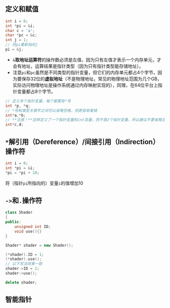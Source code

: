## 定义和赋值

```c++
int i = 0;
int *pi = &i;
char c = 'a';
char *pc = &c;
int j = 1;
// 将pi重新指向j
pi = &j;
```

- `&`**取地址运算符**的操作数必须是左值，因为只有左值才表示一个内存单元，才会有地址，运算结果是指针类型（因为只有指针类型能存储地址）。
- 注意`pi`和`pc`虽然是不同类型的指针变量，但它们的内存单元都占4个字节，因为要保存32位的**虚拟地址**（不是物理地址，常见的物理地址范围为几个GB，实际访问物理地址是操作系统通过内存映射实现的），同理，在64位平台上指针变量都占8个字节。

```c++
// 定义多个指针变量，每个都要有*号
int *p, *q;
// *号和类型关键字之间可以省略空格，但更容易看错
int*a,*b;
// **注意！**这样定义了一个指针变量和int变量，而不是2个指针变量，所以建议不要省略空格，也不要遗漏*号
int*c,d;
```

## `*`解引用（Dereference）/间接引用（Indirection）操作符

```c++
int i = 0;
int *pi = &i;
*pi = *pi + 10;
```

将（指针`pi`所指向的）变量`i`的值增加10

## `->`和`.`操作符

``` c++
class Shader
{
public:
	unsigned int ID;
	void use(){}
}
```

``` c++
Shader* shader = new Shader();

(*shader).ID = 1;
(*shader).use();
// 以下写法效果一致
shader->ID = 2;
shader->use();

delete shader;
```

## 智能指针

